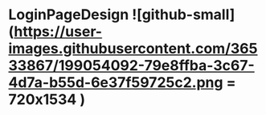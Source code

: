 # LoginPageDesign ![github-small](https://user-images.githubusercontent.com/36533867/199054092-79e8ffba-3c67-4d7a-b55d-6e37f59725c2.png = 720x1534 )
